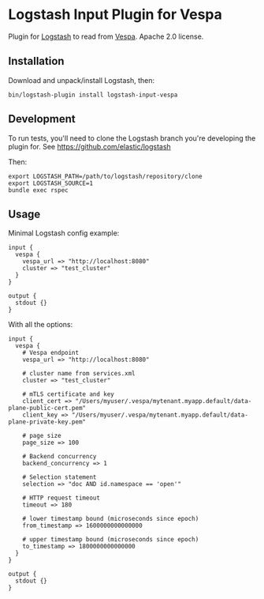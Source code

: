 # Logstash Input Plugin for Vespa

Plugin for [Logstash](https://github.com/elastic/logstash) to read from [Vespa](https://vespa.ai). Apache 2.0 license.

## Installation

Download and unpack/install Logstash, then:
```
bin/logstash-plugin install logstash-input-vespa
```

## Development

To run tests, you'll need to clone the Logstash branch you're developing the plugin for. See https://github.com/elastic/logstash

Then:
```
export LOGSTASH_PATH=/path/to/logstash/repository/clone
export LOGSTASH_SOURCE=1
bundle exec rspec
```

## Usage

Minimal Logstash config example:
```
input {
  vespa {
    vespa_url => "http://localhost:8080"
    cluster => "test_cluster"
  }
}

output {
  stdout {}
}
```

With all the options:
```
input {
  vespa {
    # Vespa endpoint
    vespa_url => "http://localhost:8080"
    
    # cluster name from services.xml
    cluster => "test_cluster"

    # mTLS certificate and key
    client_cert => "/Users/myuser/.vespa/mytenant.myapp.default/data-plane-public-cert.pem"
    client_key => "/Users/myuser/.vespa/mytenant.myapp.default/data-plane-private-key.pem"

    # page size
    page_size => 100

    # Backend concurrency
    backend_concurrency => 1

    # Selection statement
    selection => "doc AND id.namespace == 'open'"

    # HTTP request timeout
    timeout => 180

    # lower timestamp bound (microseconds since epoch)
    from_timestamp => 1600000000000000

    # upper timestamp bound (microseconds since epoch)
    to_timestamp => 1800000000000000
  }
}

output {
  stdout {}
}
```